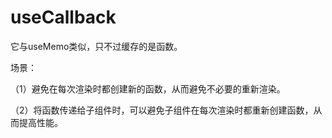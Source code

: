 # useCallback

它与useMemo类似，只不过缓存的是函数。

&#x20;场景：&#x20;

（1）避免在每次渲染时都创建新的函数，从而避免不必要的重新渲染。&#x20;

（2）将函数传递给子组件时，可以避免子组件在每次渲染时都重新创建函数，从而提高性能。
